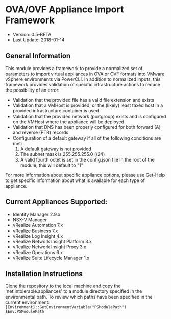 # OVA/OVF Appliance Import Framework
  * Version: 0.5-BETA
  * Last Update: 2018-01-14

## General Information
This module provides a framework to provide a normalized set of parameters to import virtual appliances in OVA or OVF formats into VMware vSphere environments via PowerCLI. In addition to normalized inputs, this framework provides validation of specific infrastructure actions to reduce the possibility of an error:

* Validation that the provided file has a valid file extension and exists
* Validation that a VMHost is provided, or the (likely) least taxed host in a provided infrastructure container is used
* Validation that the provided network (portgroup) exists and is configured on the VMHost where the appliance will be deployed
* Validation that DNS has been properly configured for both forward (A) and reverse (PTR) records
* Configuration of a default gateway if all of the following conditions are met:
	1) A default gateway is not provided
	2) The subnet mask is 255.255.255.0 (/24)
	3) A valid fourth octet is set in the config.json file in the root of the module; this will default to "1"

For more information about specific appliance options, please use Get-Help <function> to get specific information about what is available for each type of appliance.

## Current Appliances Supported:
* Identity Manager 2.9.x
* NSX-V Manager
* vRealize Automation 7.x
* vRealize Business 7.x
* vRealize Log Insight 4.x
* vRealize Network Insight Platform 3.x
* vRealize Network Insight Proxy 3.x
* vRealize Operations 6.x
* vRealize Suite Lifecycle Manager 1.x
	
## Installation Instructions  
Clone the repository to the local machine and copy the 'net.intolerable.appliances' to a module directory specified in the environmental path. To review which paths have been specified in the current environment:
`[Environment]::GetEnvironmentVariable("PSModulePath")`  
`$Env:PSModulePath`